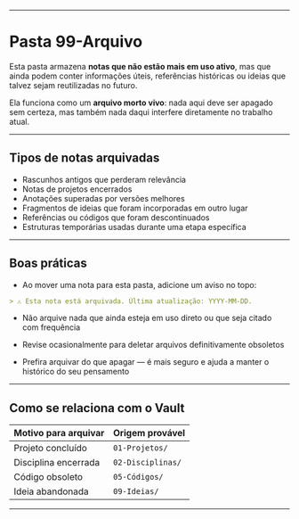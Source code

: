 

---

#  Pasta 99-Arquivo

Esta pasta armazena **notas que não estão mais em uso ativo**, mas que ainda podem conter informações úteis, referências históricas ou ideias que talvez sejam reutilizadas no futuro.

Ela funciona como um **arquivo morto vivo**: nada aqui deve ser apagado sem certeza, mas também nada daqui interfere diretamente no trabalho atual.

---

##  Tipos de notas arquivadas

- Rascunhos antigos que perderam relevância
- Notas de projetos encerrados
- Anotações superadas por versões melhores
- Fragmentos de ideias que foram incorporadas em outro lugar
- Referências ou códigos que foram descontinuados
- Estruturas temporárias usadas durante uma etapa específica

---

##  Boas práticas

- Ao mover uma nota para esta pasta, adicione um aviso no topo:

```markdown
> ⚠️ Esta nota está arquivada. Última atualização: YYYY-MM-DD.
````

- Não arquive nada que ainda esteja em uso direto ou que seja citado com frequência
    
- Revise ocasionalmente para deletar arquivos definitivamente obsoletos
    
- Prefira arquivar do que apagar — é mais seguro e ajuda a manter o histórico do seu pensamento
    

---

##  Como se relaciona com o Vault

|Motivo para arquivar|Origem provável|
|---|---|
|Projeto concluído|`01-Projetos/`|
|Disciplina encerrada|`02-Disciplinas/`|
|Código obsoleto|`05-Códigos/`|
|Ideia abandonada|`09-Ideias/`|

---



